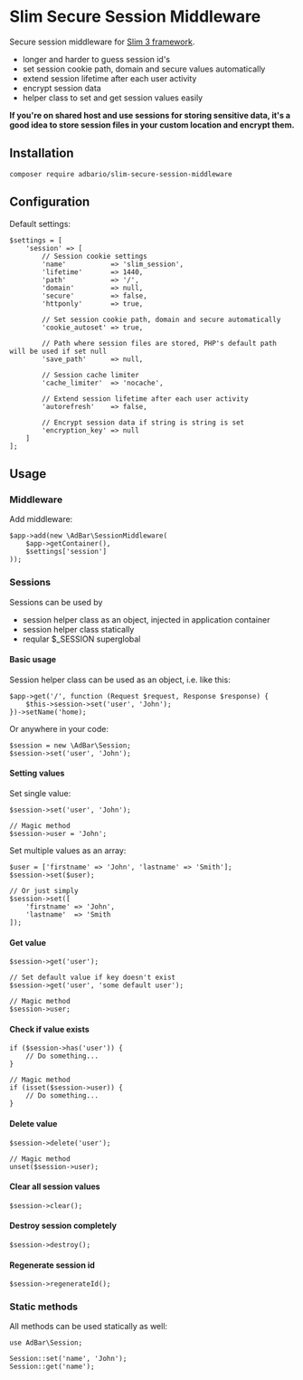 # Slim Secure Session Middleware
Secure session middleware for [Slim 3 framework](http://www.slimframework.com/).
- longer and harder to guess session id's
- set session cookie path, domain and secure values automatically
- extend session lifetime after each user activity
- encrypt session data
- helper class to set and get session values easily

**If you're on shared host and use sessions for storing sensitive data, it's a good idea to store session files in your custom location and encrypt them.**

## Installation
    composer require adbario/slim-secure-session-middleware

## Configuration
Default settings:

    $settings = [
        'session' => [
            // Session cookie settings
            'name'           => 'slim_session',
            'lifetime'       => 1440,
            'path'           => '/',
            'domain'         => null,
            'secure'         => false,
            'httponly'       => true,
    
            // Set session cookie path, domain and secure automatically
            'cookie_autoset' => true,
    
            // Path where session files are stored, PHP's default path will be used if set null
            'save_path'      => null,
    
            // Session cache limiter
            'cache_limiter'  => 'nocache',
    
            // Extend session lifetime after each user activity
            'autorefresh'    => false,
    
            // Encrypt session data if string is string is set
            'encryption_key' => null
        ]
    ];

## Usage

### Middleware
Add middleware:

    $app->add(new \AdBar\SessionMiddleware(
        $app->getContainer(),
        $settings['session']
    ));

### Sessions
Sessions can be used by
- session helper class as an object, injected in application container
- session helper class statically
- reqular $_SESSION superglobal

#### Basic usage    
Session helper class can be used as an object, i.e. like this:

    $app->get('/', function (Request $request, Response $response) {
        $this->session->set('user', 'John');
    })->setName('home);

Or anywhere in your code:

    $session = new \AdBar\Session;
    $session->set('user', 'John');

#### Setting values
Set single value:

    $session->set('user', 'John');
    
    // Magic method
    $session->user = 'John';

Set multiple values as an array:
    
    $user = ['firstname' => 'John', 'lastname' => 'Smith'];
    $session->set($user);
    
    // Or just simply
    $session->set([
        'firstname' => 'John',
        'lastname'  => 'Smith
    ]);

#### Get value
    
    $session->get('user');
    
    // Set default value if key doesn't exist
    $session->get('user', 'some default user');
    
    // Magic method
    $session->user;

#### Check if value exists

    if ($session->has('user')) {
        // Do something...
    }
    
    // Magic method
    if (isset($session->user)) {
        // Do something...
    }

#### Delete value
    
    $session->delete('user');
    
    // Magic method
    unset($session->user);

#### Clear all session values

    $session->clear();

#### Destroy session completely
    
    $session->destroy();

#### Regenerate session id

    $session->regenerateId();

### Static methods

All methods can be used statically as well:

    use AdBar\Session;
    
    Session::set('name', 'John');
    Session::get('name');
